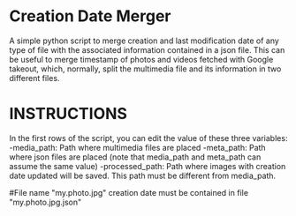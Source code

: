# Creation Date Merger
A simple python script to merge creation and last modification date of any type of file with the associated information contained in a json file.
This can be useful to merge timestamp of photos and videos fetched with Google takeout, which, normally, split the multimedia file and its information in two different files.

# INSTRUCTIONS
In the first rows of the script, you can edit the value of these three variables:
-media_path: Path where multimedia files are placed
-meta_path: Path where json files are placed (note that media_path and meta_path can assume the same value)
-processed_path: Path where images with creation date updated will be saved. This path must be different from media_path.

#File name
"my.photo.jpg" creation date must be contained in file "my.photo.jpg.json"
